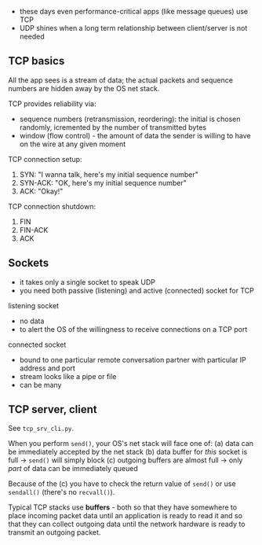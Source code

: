 - these days even performance-critical apps (like message queues) use TCP
- UDP shines when a long term relationship between client/server is not needed

TCP basics
----------

All the app sees is a stream of data; the actual packets and sequence numbers are hidden away by the OS net stack.

TCP provides reliability via:
- sequence numbers (retransmission, reordering): the initial is chosen randomly, icremented by the number of transmitted bytes
- window (flow control) - the amount of data the sender is willing to have on the wire at any given moment

TCP connection setup:
1. SYN: "I wanna talk, here's my initial sequence number"
2. SYN-ACK: "OK, here's my initial sequence number"
3. ACK: "Okay!"

TCP connection shutdown:
1. FIN
2. FIN-ACK
3. ACK

Sockets
-------

- it takes only a single socket to speak UDP
- you need both passive (listening) and active (connected) socket for TCP

listening socket
- no data
- to alert the OS of the willingness to receive connections on a TCP port

connected socket
- bound to one particular remote conversation partner with particular IP address and port
- stream looks like a pipe or file
- can be many

TCP server, client
------------------

See `tcp_srv_cli.py`.

When you perform `send()`, your OS's net stack will face one of:
(a) data can be immediately accepted by the net stack
(b) data buffer for *this* socket is full -> `send()` will simply block
(c) outgoing buffers are almost full -> only *part* of data can be immediately queued

Because of the (c) you have to check the return value of `send()` or use `sendall()` (there's no `recvall()`).

Typical TCP stacks use **buffers** - both so that they have somewhere to place incoming packet data until an application is ready to read it and so that they can collect outgoing data until the network hardware is ready to transmit an outgoing packet.

